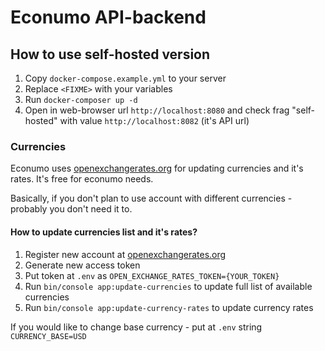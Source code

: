 # Econumo API-backend

## How to use self-hosted version

1. Copy `docker-compose.example.yml` to your server
2. Replace `<FIXME>` with your variables
3. Run `docker-composer up -d`
4. Open in web-browser url `http://localhost:8080` and check frag "self-hosted" with value `http://localhost:8082` (it's API url)

### Currencies 

Econumo uses [openexchangerates.org](https://docs.openexchangerates.org/docs/api-introduction) for updating currencies and it's rates.
It's free for econumo needs.

Basically, if you don't plan to use account with different currencies - probably you don't need it to. 

#### How to update currencies list and it's rates?
1. Register new account at [openexchangerates.org](https://openexchangerates.org)
2. Generate new access token
3. Put token at `.env` as `OPEN_EXCHANGE_RATES_TOKEN={YOUR_TOKEN}`
4. Run `bin/console app:update-currencies` to update full list of available currencies
5. Run `bin/console app:update-currency-rates` to update currency rates

If you would like to change base currency - put at `.env` string `CURRENCY_BASE=USD`
